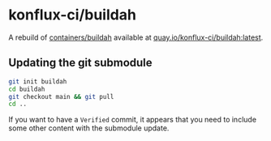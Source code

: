 # konflux-ci/buildah

A rebuild of [containers/buildah](https://github.com/containers/buildah) available at [quay.io/konflux-ci/buildah:latest](https://quay.io/konflux-ci/buildah).

## Updating the git submodule

```bash
git init buildah
cd buildah
git checkout main && git pull
cd ..
```

If you want to have a `Verified` commit, it appears that you need to include some other content with the submodule update.
